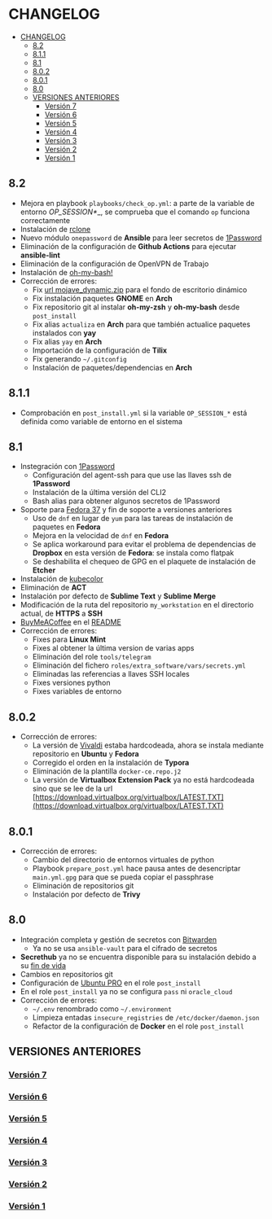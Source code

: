 # CHANGELOG

- [CHANGELOG](#changelog)
  - [8.2](#82)
  - [8.1.1](#811)
  - [8.1](#81)
  - [8.0.2](#802)
  - [8.0.1](#801)
  - [8.0](#80)
  - [VERSIONES ANTERIORES](#versiones-anteriores)
    - [Versión 7](#versión-7)
    - [Versión 6](#versión-6)
    - [Versión 5](#versión-5)
    - [Versión 4](#versión-4)
    - [Versión 3](#versión-3)
    - [Versión 2](#versión-2)
    - [Versión 1](#versión-1)

## 8.2

- Mejora en playbook `playbooks/check_op.yml`: a parte de la variable de entorno __OP_SESSION_*__, se comprueba que el comando `op` funciona correctamente
- Instalación de [rclone](https://rclone.org/)
- Nuevo módulo `onepassword` de **Ansible** para leer secretos de [1Password](https://1password.eu/)
- Eliminación de la configuración de **Github Actions** para ejecutar __ansible-lint__
- Eliminación de la configuración de OpenVPN de Trabajo
- Instalación de [oh-my-bash!](https://github.com/ohmybash/oh-my-bash)
- Corrección de errores:
  - Fix [url mojave_dynamic.zip](https://files.osmollo.ovh/wallpapers/mojave_dynamic.zip) para el fondo de escritorio dinámico
  - Fix instalación paquetes **GNOME** en **Arch**
  - Fix repositorio git al instalar **oh-my-zsh** y **oh-my-bash** desde `post_install`
  - Fix alias `actualiza` en **Arch** para que también actualice paquetes instalados con **yay**
  - Fix alias `yay` en **Arch**
  - Importación de la configuración de **Tilix**
  - Fix generando `~/.gitconfig`
  - Instalación de paquetes/dependencias en **Arch**

## 8.1.1

- Comprobación en `post_install.yml` si la variable `OP_SESSION_*` está definida como variable de entorno en el sistema

## 8.1

- Instegración con [1Password](https://1password.com/sign-up/eu/)
  - Configuración del agent-ssh para que use las llaves ssh de **1Password**
  - Instalación de la última versión del CLI2
  - Bash alias para obtener algunos secretos de 1Password
- Soporte para [Fedora 37](https://getfedora.org/es/workstation/) y fin de soporte a versiones anteriores
  - Uso de `dnf` en lugar de `yum` para las tareas de instalación de paquetes en **Fedora**
  - Mejora en la velocidad de `dnf` en **Fedora**
  - Se aplica workaround para evitar el problema de dependencias de **Dropbox** en esta versión de **Fedora**: se instala como flatpak
  - Se deshabilita el chequeo de GPG en el plaquete de instalación de **Etcher**
- Instalación de [kubecolor](https://github.com/hidetatz/kubecolor)
- Eliminación de **ACT**
- Instalación por defecto de **Sublime Text** y **Sublime Merge**
- Modificación de la ruta del repositorio `my_workstation` en el directorio actual, de __HTTPS__ a __SSH__
- [BuyMeACoffee](https://www.buymeacoffee.com/osmollo) en el [README](README.md)
- Corrección de errores:
  - Fixes para **Linux Mint**
  - Fixes al obtener la última version de varias apps
  - Eliminación del role `tools/telegram`
  - Eliminación del fichero `roles/extra_software/vars/secrets.yml`
  - Eliminadas las referencias a llaves SSH locales
  - Fixes versiones python
  - Fixes variables de entorno

## 8.0.2

- Corrección de errores:
  - La versión de [Vivaldi](https://vivaldi.com/es/) estaba hardcodeada, ahora se instala mediante repositorio en **Ubuntu** y **Fedora**
  - Corregido el orden en la instalación de **Typora**
  - Eliminación de la plantilla `docker-ce.repo.j2`
  - La versión de **Virtualbox Extension Pack** ya no está hardcodeada sino que se lee de la url [https://download.virtualbox.org/virtualbox/LATEST.TXT](https://download.virtualbox.org/virtualbox/LATEST.TXT)

## 8.0.1

- Corrección de errores:
  - Cambio del directorio de entornos virtuales de python
  - Playbook `prepare_post.yml` hace pausa antes de desencriptar `main.yml.gpg` para que se pueda copiar el passphrase
  - Eliminación de repositorios git
  - Instalación por defecto de **Trivy**

## 8.0

- Integración completa y gestión de secretos con [Bitwarden](https://bitwarden.com/)
  - Ya no se usa `ansible-vault` para el cifrado de secretos
- **Secrethub** ya no se encuentra disponible para su instalación debido a su [fin de vida](https://secrethub.io/)
- Cambios en repositorios git
- Configuración de [Ubuntu PRO](https://discourse.ubuntu.com/t/ubuntu-pro-beta-tutorial/31018) en el role `post_install`
- En el role `post_install` ya no se configura `pass` ni `oracle_cloud`
- Corrección de errores:
  - `~/.env` renombrado como `~/.environment`
  - Limpieza entadas `insecure_registries` de `/etc/docker/daemon.json`
  - Refactor de la configuración de **Docker** en el role `post_install`

## VERSIONES ANTERIORES

### [Versión 7](changelog/v7.md)
### [Versión 6](changelog/v6.md)
### [Versión 5](changelog/v5.md)
### [Versión 4](changelog/v4.md)
### [Versión 3](changelog/v3.md)
### [Versión 2](changelog/v2.md)
### [Versión 1](changelog/v1.md)
